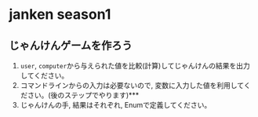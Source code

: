 # janken season1
## じゃんけんゲームを作ろう

1. `user`, `computer`から与えられた値を比較(計算)してじゃんけんの結果を出力してください。
1. コマンドラインからの入力は必要ないので, 変数に入力した値を利用してください。(後のステップでやります)***
1. じゃんけんの手, 結果はそれぞれ, Enumで定義してください。
